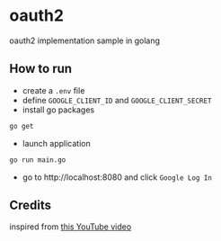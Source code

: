 # oauth2

oauth2 implementation sample in golang

## How to run

- create a `.env` file
- define `GOOGLE_CLIENT_ID` and `GOOGLE_CLIENT_SECRET`
- install go packages

```bash
go get
```

- launch application

```bash
go run main.go
```

- go to http://localhost:8080 and click `Google Log In`


## Credits

inspired from [this YouTube video](https://youtu.be/OdyXIi6DGYw)